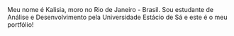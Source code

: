 <html>
 <head>
  <title>Kalisia</title>
 </head>
 <body>
  Meu nome é Kalisia, moro no Rio de Janeiro - Brasil. Sou estudante de Análise e Desenvolvimento pela Universidade Estácio de Sá e este é o meu portfólio!
 </body>
</html>
